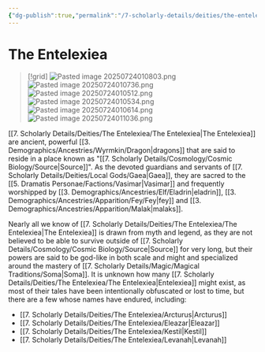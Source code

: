 ```yaml
---
{"dg-publish":true,"permalink":"/7-scholarly-details/deities/the-entelexiea/the-entelexiea/","noteIcon":""}
---
```


# The Entelexiea

>[!grid]
>![Pasted image 20250724010803.png](/img/user/x.%20Assets/Attachments/Pasted%20image%2020250724010803.png)
>![Pasted image 20250724010736.png](/img/user/x.%20Assets/Attachments/Pasted%20image%2020250724010736.png)
>![Pasted image 20250724010512.png](/img/user/x.%20Assets/Attachments/Pasted%20image%2020250724010512.png)
>![Pasted image 20250724010534.png](/img/user/x.%20Assets/Attachments/Pasted%20image%2020250724010534.png)
>![Pasted image 20250724010614.png](/img/user/x.%20Assets/Attachments/Pasted%20image%2020250724010614.png)
>![Pasted image 20250724011036.png](/img/user/x.%20Assets/Attachments/Pasted%20image%2020250724011036.png)

[[7. Scholarly Details/Deities/The Entelexiea/The Entelexiea\|The Entelexiea]] are ancient, powerful [[3. Demographics/Ancestries/Wyrmkin/Dragon\|dragons]] that are said to reside in a place known as "[[7. Scholarly Details/Cosmology/Cosmic Biology/Source\|Source]]". As the devoted guardians and servants of [[7. Scholarly Details/Deities/Local Gods/Gaea\|Gaea]], they are sacred to the [[5. Dramatis Personae/Factions/Vasimar\|Vasimar]] and frequently worshipped by [[3. Demographics/Ancestries/Elf/Eladrin\|eladrin]], [[3. Demographics/Ancestries/Apparition/Fey/Fey\|fey]] and [[3. Demographics/Ancestries/Apparition/Malak\|malaks]]. 

Nearly all we know of [[7. Scholarly Details/Deities/The Entelexiea/The Entelexiea\|The Entelexiea]] is drawn from myth and legend, as they are not believed to be able to survive outside of [[7. Scholarly Details/Cosmology/Cosmic Biology/Source\|Source]] for very long, but their powers are said to be god-like in both scale and might and specialized around the mastery of [[7. Scholarly Details/Magic/Magical Traditions/Soma\|Soma]]. It is unknown how many [[7. Scholarly Details/Deities/The Entelexiea/The Entelexiea\|Entelexiea]] might exist, as most of their tales have been intentionally obfuscated or lost to time, but there are a few whose names have endured, including:

- [[7. Scholarly Details/Deities/The Entelexiea/Arcturus\|Arcturus]] 
- [[7. Scholarly Details/Deities/The Entelexiea/Eleazar\|Eleazar]] 
- [[7. Scholarly Details/Deities/The Entelexiea/Kestil\|Kestil]] 
- [[7. Scholarly Details/Deities/The Entelexiea/Levanah\|Levanah]] 

